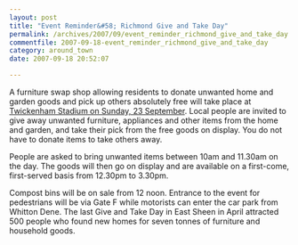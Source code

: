```yaml
---
layout: post
title: "Event Reminder&#58; Richmond Give and Take Day"
permalink: /archives/2007/09/event_reminder_richmond_give_and_take_day.html
commentfile: 2007-09-18-event_reminder_richmond_give_and_take_day
category: around_town
date: 2007-09-18 20:52:07

---
```


A furniture swap shop allowing residents to donate unwanted home and garden goods and pick up others absolutely free will take place at [Twickenham Stadium on Sunday, 23 September](/event/meeting/200705141686). Local people are invited to give away unwanted furniture, appliances and other items from the home and garden, and take their pick from the free goods on display. You do not have to donate items to take others away.

People are asked to bring unwanted items between 10am and 11.30am on the day. The goods will then go on display and are available on a first-come, first-served basis from 12.30pm to 3.30pm.

Compost bins will be on sale from 12 noon. Entrance to the event for pedestrians will be via Gate F while motorists can enter the car park from Whitton Dene. The last Give and Take Day in East Sheen in April attracted 500 people who found new homes for seven tonnes of furniture and household goods.
